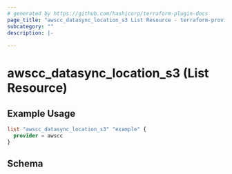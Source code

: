```yaml
---
# generated by https://github.com/hashicorp/terraform-plugin-docs
page_title: "awscc_datasync_location_s3 List Resource - terraform-provider-awscc"
subcategory: ""
description: |-
  
---
```


# awscc_datasync_location_s3 (List Resource)



## Example Usage

```terraform
list "awscc_datasync_location_s3" "example" {
  provider = awscc
}
```

<!-- schema generated by tfplugindocs -->
## Schema
